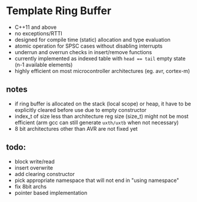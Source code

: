 # Template Ring Buffer

- C++11 and above
- no exceptions/RTTI
- designed for compile time (static) allocation and type evaluation
- atomic operation for SPSC cases without disabling interrupts
- underrun and overrun checks in insert/remove functions
- currently implemented as indexed table with `head == tail` empty state (n-1 available elements)
- highly efficient on most microcontroller architectures (eg. avr, cortex-m)

## notes

- if ring buffer is allocated on the stack (local scope) or heap, it have to be explicitly cleared before use due to empty constructor
- index_t of size less than architecture reg size (size_t) might not be most efficient (arm gcc can still generate `uxth/uxtb` when not necessary)
- 8 bit architectures other than AVR are not fixed yet

## todo:
- block write/read
- insert overwrite
- add clearing constructor
- pick appropriate namespace that will not end in "using namespace"
- fix 8bit archs
- pointer based implementation